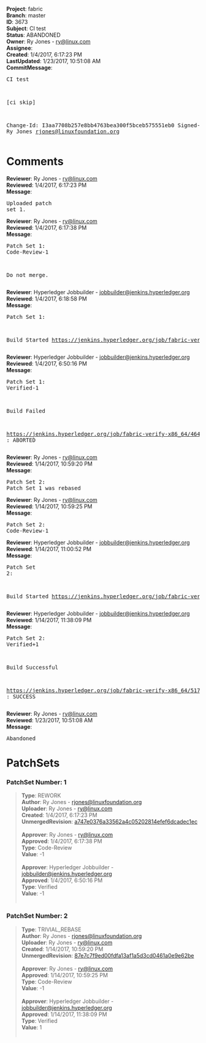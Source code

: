 <strong>Project</strong>: fabric<br><strong>Branch</strong>: master<br><strong>ID</strong>: 3673<br><strong>Subject</strong>: CI test<br><strong>Status</strong>: ABANDONED<br><strong>Owner</strong>: Ry Jones - ry@linux.com<br><strong>Assignee</strong>:<br><strong>Created</strong>: 1/4/2017, 6:17:23 PM<br><strong>LastUpdated</strong>: 1/23/2017, 10:51:08 AM<br><strong>CommitMessage</strong>:<br><pre>CI test

[ci skip]

Change-Id: I3aa7708b257e8bb4763bea300f5bceb575551eb0
Signed-off-by: Ry Jones <rjones@linuxfoundation.org>
</pre><h1>Comments</h1><strong>Reviewer</strong>: Ry Jones - ry@linux.com<br><strong>Reviewed</strong>: 1/4/2017, 6:17:23 PM<br><strong>Message</strong>: <pre>Uploaded patch set 1.</pre><strong>Reviewer</strong>: Ry Jones - ry@linux.com<br><strong>Reviewed</strong>: 1/4/2017, 6:17:38 PM<br><strong>Message</strong>: <pre>Patch Set 1: Code-Review-1

Do not merge.</pre><strong>Reviewer</strong>: Hyperledger Jobbuilder - jobbuilder@jenkins.hyperledger.org<br><strong>Reviewed</strong>: 1/4/2017, 6:18:58 PM<br><strong>Message</strong>: <pre>Patch Set 1:

Build Started https://jenkins.hyperledger.org/job/fabric-verify-x86_64/4640/</pre><strong>Reviewer</strong>: Hyperledger Jobbuilder - jobbuilder@jenkins.hyperledger.org<br><strong>Reviewed</strong>: 1/4/2017, 6:50:16 PM<br><strong>Message</strong>: <pre>Patch Set 1: Verified-1

Build Failed 

https://jenkins.hyperledger.org/job/fabric-verify-x86_64/4640/ : ABORTED</pre><strong>Reviewer</strong>: Ry Jones - ry@linux.com<br><strong>Reviewed</strong>: 1/14/2017, 10:59:20 PM<br><strong>Message</strong>: <pre>Patch Set 2: Patch Set 1 was rebased</pre><strong>Reviewer</strong>: Ry Jones - ry@linux.com<br><strong>Reviewed</strong>: 1/14/2017, 10:59:25 PM<br><strong>Message</strong>: <pre>Patch Set 2: Code-Review-1</pre><strong>Reviewer</strong>: Hyperledger Jobbuilder - jobbuilder@jenkins.hyperledger.org<br><strong>Reviewed</strong>: 1/14/2017, 11:00:52 PM<br><strong>Message</strong>: <pre>Patch Set 2:

Build Started https://jenkins.hyperledger.org/job/fabric-verify-x86_64/5172/</pre><strong>Reviewer</strong>: Hyperledger Jobbuilder - jobbuilder@jenkins.hyperledger.org<br><strong>Reviewed</strong>: 1/14/2017, 11:38:09 PM<br><strong>Message</strong>: <pre>Patch Set 2: Verified+1

Build Successful 

https://jenkins.hyperledger.org/job/fabric-verify-x86_64/5172/ : SUCCESS</pre><strong>Reviewer</strong>: Ry Jones - ry@linux.com<br><strong>Reviewed</strong>: 1/23/2017, 10:51:08 AM<br><strong>Message</strong>: <pre>Abandoned</pre><h1>PatchSets</h1><h3>PatchSet Number: 1</h3><blockquote><strong>Type</strong>: REWORK<br><strong>Author</strong>: Ry Jones - rjones@linuxfoundation.org<br><strong>Uploader</strong>: Ry Jones - ry@linux.com<br><strong>Created</strong>: 1/4/2017, 6:17:23 PM<br><strong>UnmergedRevision</strong>: [a747e0376a33562a4c05202814efef6dcadec1ec](https://github.com/hyperledger-gerrit-archive/fabric/commit/a747e0376a33562a4c05202814efef6dcadec1ec)<br><br><strong>Approver</strong>: Ry Jones - ry@linux.com<br><strong>Approved</strong>: 1/4/2017, 6:17:38 PM<br><strong>Type</strong>: Code-Review<br><strong>Value</strong>: -1<br><br><strong>Approver</strong>: Hyperledger Jobbuilder - jobbuilder@jenkins.hyperledger.org<br><strong>Approved</strong>: 1/4/2017, 6:50:16 PM<br><strong>Type</strong>: Verified<br><strong>Value</strong>: -1<br><br></blockquote><h3>PatchSet Number: 2</h3><blockquote><strong>Type</strong>: TRIVIAL_REBASE<br><strong>Author</strong>: Ry Jones - rjones@linuxfoundation.org<br><strong>Uploader</strong>: Ry Jones - ry@linux.com<br><strong>Created</strong>: 1/14/2017, 10:59:20 PM<br><strong>UnmergedRevision</strong>: [87e7c7f9ed00fdfa13af1a5d3cd0461a0e9e62be](https://github.com/hyperledger-gerrit-archive/fabric/commit/87e7c7f9ed00fdfa13af1a5d3cd0461a0e9e62be)<br><br><strong>Approver</strong>: Ry Jones - ry@linux.com<br><strong>Approved</strong>: 1/14/2017, 10:59:25 PM<br><strong>Type</strong>: Code-Review<br><strong>Value</strong>: -1<br><br><strong>Approver</strong>: Hyperledger Jobbuilder - jobbuilder@jenkins.hyperledger.org<br><strong>Approved</strong>: 1/14/2017, 11:38:09 PM<br><strong>Type</strong>: Verified<br><strong>Value</strong>: 1<br><br></blockquote>